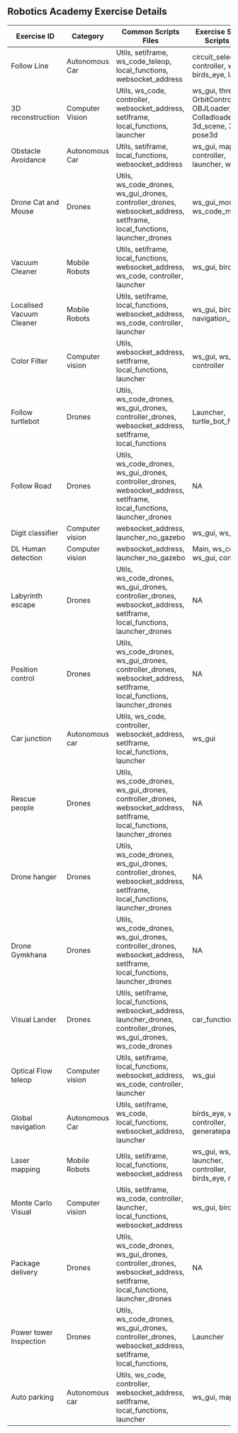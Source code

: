 ## Robotics Academy Exercise Details

| Exercise ID              | Category           |        Common Scripts Files                                                                                                     | Exercise Specific Scripts files                                                      | Common Widgets | Specific Widgets                           | Notes                                                    |
| ------------------------ | ------------------ | ------------------------------------------------------------------------------------------------------------------------------- | ------------------------------------------------------------------------------------ | -------------- | ------------------------------------------ | -------------------------------------------------------- |
| Follow Line              | Autonomous Car     | Utils, setiframe, ws\_code\_teleop, local\_functions, websocket\_address                                                        | circuit\_selector, controller, ws\_gui, birds\_eye, launcher                         |                |                                            |                                                          |
| 3D reconstruction        | Computer Vision    | Utils, ws\_code, controller, websocket\_address, setIframe, local\_functions, launcher                                          | ws\_gui, three, OrbitControls, OBJLoader, Colladloader, 3d\_scene, 3dviz, pose3d<br> |                | Ace Editor, gui\_canvas, and descarga<br>  | In the unload function -> webGLStart();<br>React-3-fiber |
| Obstacle Avoidance       | Autonomous Car     | Utils, setiframe, local\_functions, websocket\_address                                                                          | ws\_gui, map\_view, controller, launcher, ws\_code                                   |                |                                            |                                                          |
| Drone Cat and Mouse      | Drones             | Utils, ws\_code\_drones, ws\_gui\_drones, controller\_drones, websocket\_address, setIframe, local\_functions, launcher\_drones | ws\_gui\_mouse, ws\_code\_mouse                                                      |                |                                            |                                                          |
| Vacuum Cleaner           | Mobile Robots      | Utils, setiframe, local\_functions, websocket\_address, ws\_code, controller, launcher                                          | ws\_gui, birds\_eye                                                                  |                |                                            |                                                          |
| Localised Vacuum Cleaner | Mobile Robots      | Utils, setiframe, local\_functions, websocket\_address, ws\_code, controller, launcher                                          | ws\_gui, birds\_eye, navigation\_grid                                                |                |                                            |                                                          |
| Color Filter             | Computer vision    | Utils, websocket\_address, setIframe, local\_functions, launcher                                                                | ws\_gui, ws\_code, controller                                                        |                | Ace editor, gui\_canvas<br>                |                                                          |
| Follow turtlebot         | Drones             | Utils, ws\_code\_drones, ws\_gui\_drones, controller\_drones, websocket\_address, setIframe, local\_functions                   | Launcher, turtle\_bot\_functions                                                     |                |                                            |                                                          |
| Follow Road              | Drones             | Utils, ws\_code\_drones, ws\_gui\_drones, controller\_drones, websocket\_address, setIframe, local\_functions, launcher\_drones | NA                                                                                   |                |                                            |                                                          |
| Digit classifier         | Computer vision    | websocket\_address, launcher\_no\_gazebo                                                                                        | ws\_gui, ws\_code                                                                    |                |                                            |                                                          |
| DL Human detection       | Computer vision    | websocket\_address, launcher\_no\_gazebo                                                                                        | Main, ws\_code, ws\_gui, console                                                     |                |                                            |                                                          |
| Labyrinth escape         | Drones             | Utils, ws\_code\_drones, ws\_gui\_drones, controller\_drones, websocket\_address, setIframe, local\_functions, launcher\_drones | NA                                                                                   |                |                                            |                                                          |
| Position control         | Drones             |Utils, ws\_code\_drones, ws\_gui\_drones, controller\_drones, websocket\_address, setIframe, local\_functions, launcher\_drones | NA                                                                                    |                |                                            |                                                          |
| Car junction             | Autonomous car     |Utils, ws\_code, controller, websocket\_address, setIframe, local\_functions, launcher                                          | ws\_gui                                                                               |                | Ace editor, gui\_canvas<br>                |                                                          |
| Rescue people            | Drones             |Utils, ws\_code\_drones, ws\_gui\_drones, controller\_drones, websocket\_address, setIframe, local\_functions, launcher\_drones | NA                                                                                    |                |                                            |                                                          |
| Drone hanger             | Drones             |Utils, ws\_code\_drones, ws\_gui\_drones, controller\_drones, websocket\_address, setIframe, local\_functions, launcher\_drones | NA                                                                                    |                |                                            |                                                          |
| Drone Gymkhana           | Drones             |Utils, ws\_code\_drones, ws\_gui\_drones, controller\_drones, websocket\_address, setIframe, local\_functions, launcher\_drones | NA                                                                                    |                |                                            |                                                          |
| Visual Lander            | Drones             |Utils, setiframe, local\_functions, websocket\_address, launcher\_drones, controller\_drones, ws\_gui\_drones, ws\_code\_drones | car\_functions                                                                        |                |                                            |                                                          |
| Optical Flow teleop      | Computer vision    |Utils, setiframe, local\_functions, websocket\_address, ws\_code, controller, launcher                                          | ws\_gui                                                                               |                |                                            |                                                          |
| Global navigation        | Autonomous Car     |Utils, setiframe, ws\_code, local\_functions, websocket\_address, launcher                                                      | birds\_eye, ws\_gui, controller, generatepath                                         |                |                                            |                                                          |
| Laser mapping            | Mobile Robots      |Utils, setiframe, local\_functions, websocket\_address                                                                          | ws\_gui, ws\_code, launcher, controller, birds\_eye, mapping                          |                |                                            |                                                          |
| Monte Carlo Visual       | Computer vision    |Utils, setIframe, ws\_code, controller, launcher, local\_functions, websocket\_address                                          | ws\_gui, birds\_eye                                                                   |                |                                            |                                                          |
| Package delivery         | Drones             |Utils, ws\_code\_drones, ws\_gui\_drones, controller\_drones, websocket\_address, setIframe, local\_functions, launcher\_drones | NA                                                                                    |                |                                            |                                                          |
| Power tower Inspection   | Drones             |Utils, ws\_code\_drones, ws\_gui\_drones, controller\_drones, websocket\_address, setIframe, local\_functions,                  | Launcher                                                                              |                |                                            |                                                          |
| Auto parking             | Autonomous car     |Utils, ws\_code, controller, websocket\_address, setIframe, local\_functions, launcher                                          | ws\_gui, map\_view                                                                    |                | Ace editor, canvas id= “local-map-lasers”, |